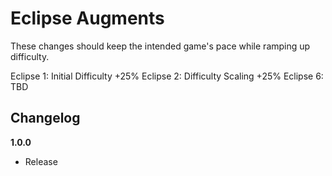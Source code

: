 # Eclipse Augments

These changes should keep the intended game's pace while ramping up difficulty.

Eclipse 1: Initial Difficulty +25%
Eclipse 2: Difficulty Scaling +25%
Eclipse 6: TBD

## Changelog

**1.0.0**

- Release
